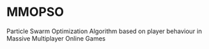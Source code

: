 # MMOPSO
Particle Swarm Optimization Algorithm based on player behaviour in Massive Multiplayer Online Games
